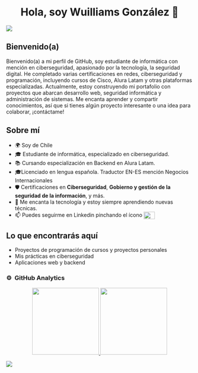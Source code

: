 <div align="center">
<h1 align="center">Hola, soy Wuilliams González</a> 👋</h1>
</div>
<img src="https://i.imgur.com/PT9uko3.jpeg">

## Bienvenido(a)

Bienvenido(a) a mi perfil de GitHub, soy estudiante de informática con mención en ciberseguridad, apasionado por la tecnología, la seguridad digital. He completado varias certificaciones en redes, ciberseguridad y programación, incluyendo cursos de Cisco, Alura Latam y otras plataformas especializadas. Actualmente, estoy construyendo mi portafolio con proyectos que abarcan desarrollo web, seguridad informática y administración de sistemas. Me encanta aprender y compartir conocimientos, así que si tienes algún proyecto interesante o una idea para colaborar, ¡contáctame!

## Sobre mí

- 🌍 Soy de Chile
- 🎓 Estudiante de informática, especializado en ciberseguridad.
- 📚 Cursando especialización en Backend en Alura Latam.
- 🎓Licenciado en lengua española. Traductor EN-ES mención Negocios Internacionales
- 🛡️ Certificaciones en **Ciberseguridad**, **Gobierno y gestión de la seguridad de la información**, y más.
- 🔧 Me encanta la tecnología y estoy siempre aprendiendo nuevas técnicas.
- 📫 Puedes seguirme en Linkedin pinchando el ícono <a href="https://www.linkedin.com/in/wuilliams-gonz%C3%A1lez-53050b160/" target="blank"><img align="center" src="https://raw.githubusercontent.com/rahuldkjain/github-profile-readme-generator/master/src/images/icons/Social/linked-in-alt.svg" height="20" width="30" /></a>
</p>

## Lo que encontrarás aquí

- Proyectos de programación de cursos y proyectos personales
- Mis prácticas en ciberseguridad
- Aplicaciones web y backend
                                                                                    

### ⚙️ &nbsp;GitHub Analytics

<p align="center">
<a href="https://github.com/WuilliamsGonzalez">
  <img height="180em" src="https://github-readme-stats-eight-theta.vercel.app/api?username=WuilliamsGonzalez&show_icons=true&theme=algolia&include_all_commits=true&count_private=true"/>
  <img height="180em" src="https://github-readme-stats-eight-theta.vercel.app/api/top-langs/?username=WuilliamsGonzalez&layout=compact&langs_count=8&theme=algolia"/>
</a>
</p>
<img src="[https://i.imgur.com/PT9uko3.jpeg](https://imgur.com/a/ZDGVllT)">

